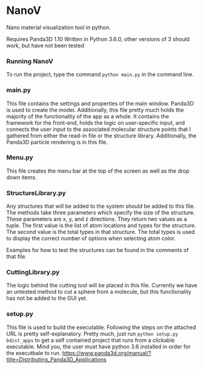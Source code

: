 # NanoV
Nano material visualization tool in python.

Requires Panda3D 1.10
Written in Python 3.6.0, other versions of 3 should work, but have not been tested

### Running NanoV
To run the project, type the command ```python main.py``` in the command line.

### main.py
This file contains the settings and properties of the main window. Panda3D is used to create the model.
Additionally, this file pretty much holds the majority of the functionality of the app as a whole.
It contains the framework for the front-end, holds the logic on user-specific input, and connects the user input
to the associated molecular structure points that I gathered from either the read-in file or the structure library.
Additionally, the Panda3D particle rendering is in this file.

### Menu.py
This file creates the menu bar at the top of the screen as well as the drop down items.

### StructureLibrary.py
Any structures that will be added to the system should be added to this file. The methods take three parameters which specify the size of the structure. These parameters are x, y, and z directions. They return two values as a tuple. The first value is the list of atom locations and types for the structure. The second value is the total types in that structure. The total types is used to display the correct number of options when selecting atom color.

Examples for how to test the structures can be found in the comments of that file.

### CuttingLibrary.py
The logic behind the cutting tool will be placed in this file. Currently we have an untested method to cut a sphere from a molecule, but this functionality has not be added to the GUI yet.

### setup.py
This file is used to build the executable. Following the steps on the attached URL is pretty self-explanatory. Pretty much, just run ```python setup.py bdist_apps``` to get a self contained project that runs from a clickable executable. Mind you, the user must have python 3.6 installed in order for the executbale to run.
https://www.panda3d.org/manual/?title=Distributing_Panda3D_Applications
